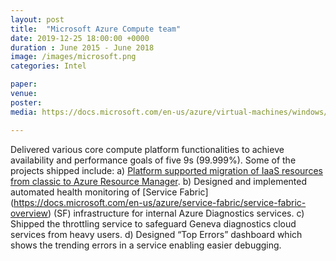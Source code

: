 ```yaml
---
layout: post
title:  "Microsoft Azure Compute team"
date: 2019-12-25 18:00:00 +0000
duration : June 2015 - June 2018
image: /images/microsoft.png
categories: Intel

paper:
venue: 
poster: 
media: https://docs.microsoft.com/en-us/azure/virtual-machines/windows/migration-classic-resource-manager-overview

---
```

Delivered various core compute platform functionalities to achieve availability and performance goals of five 9s (99.999%). 
Some of the projects shipped include: 
a) [Platform supported migration of IaaS resources from classic to Azure Resource Manager](https://docs.microsoft.com/en-us/azure/virtual-machines/windows/migration-classic-resource-manager-overview).
b) Designed and implemented automated health monitoring of [Service Fabric] (https://docs.microsoft.com/en-us/azure/service-fabric/service-fabric-overview) (SF) infrastructure for internal Azure Diagnostics services.
c) Shipped the throttling service to safeguard Geneva diagnostics cloud services from heavy users.
d) Designed “Top Errors” dashboard which shows the trending errors in a service enabling easier debugging.
